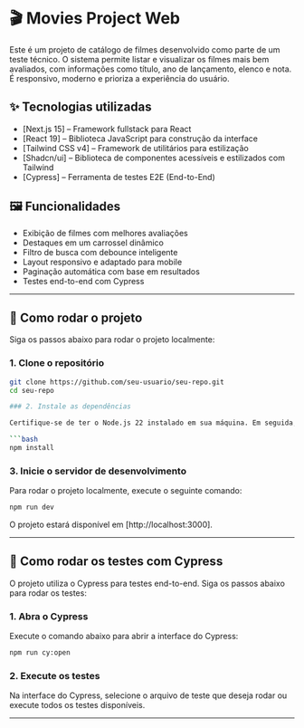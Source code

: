 # 🎬 Movies Project Web

Este é um projeto de catálogo de filmes desenvolvido como parte de um teste técnico. O sistema permite listar e visualizar os filmes mais bem avaliados, com informações como título, ano de lançamento, elenco e nota. É responsivo, moderno e prioriza a experiência do usuário.

## ✨ Tecnologias utilizadas

- [Next.js 15] – Framework fullstack para React
- [React 19] – Biblioteca JavaScript para construção da interface
- [Tailwind CSS v4] – Framework de utilitários para estilização
- [Shadcn/ui] – Biblioteca de componentes acessíveis e estilizados com Tailwind
- [Cypress] – Ferramenta de testes E2E (End-to-End)

## 🖼️ Funcionalidades

- Exibição de filmes com melhores avaliações
- Destaques em um carrossel dinâmico
- Filtro de busca com debounce inteligente
- Layout responsivo e adaptado para mobile
- Paginação automática com base em resultados
- Testes end-to-end com Cypress

---

## 🚀 Como rodar o projeto

Siga os passos abaixo para rodar o projeto localmente:

### 1. Clone o repositório

```bash
git clone https://github.com/seu-usuario/seu-repo.git
cd seu-repo

### 2. Instale as dependências

Certifique-se de ter o Node.js 22 instalado em sua máquina. Em seguida, execute o comando abaixo para instalar as dependências do projeto:

```bash
npm install
```

### 3. Inicie o servidor de desenvolvimento

Para rodar o projeto localmente, execute o seguinte comando:

```bash
npm run dev
```

O projeto estará disponível em [http://localhost:3000].

---

## 🧪 Como rodar os testes com Cypress

O projeto utiliza o Cypress para testes end-to-end. Siga os passos abaixo para rodar os testes:

### 1. Abra o Cypress

Execute o comando abaixo para abrir a interface do Cypress:

```bash
npm run cy:open
```

### 2. Execute os testes

Na interface do Cypress, selecione o arquivo de teste que deseja rodar ou execute todos os testes disponíveis.

---
